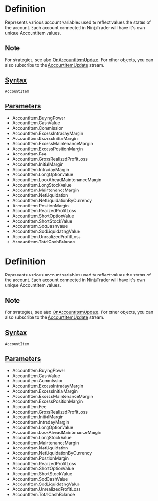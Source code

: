 # Definition

Represents various account variables used to reflect values the status of the account. Each account connected in NinjaTrader will have it's own unique AccountItem values.

## Note

For strategies, see also [OnAccountItemUpdate](https://developer.ninjatrader.com/docs/desktop/onaccountitemupdate). For other objects, you can also subscribe to the [AccountItemUpdate](https://developer.ninjatrader.com/docs/desktop/accountitemupdate) stream.

## [Syntax](https://developer.ninjatrader.com/docs/desktop/accountitem\#syntax)

`AccountItem`

## [Parameters](https://developer.ninjatrader.com/docs/desktop/accountitem\#parameters)

- AccountItem.BuyingPower
- AccountItem.CashValue
- AccountItem.Commission
- AccountItem.ExcessIntradayMargin
- AccountItem.ExcessInitialMargin
- AccountItem.ExcessMaintenanceMargin
- AccountItem.ExcessPositionMargin
- AccountItem.Fee
- AccountItem.GrossRealizedProfitLoss
- AccountItem.InitialMargin
- AccountItem.IntradayMargin
- AccountItem.LongOptionValue
- AccountItem.LookAheadMaintenanceMargin
- AccountItem.LongStockValue
- AccountItem.MaintenanceMargin
- AccountItem.NetLiquidation
- AccountItem.NetLiquidationByCurrency
- AccountItem.PositionMargin
- AccountItem.RealizedProfitLoss
- AccountItem.ShortOptionValue
- AccountItem.ShortStockValue
- AccountItem.SodCashValue
- AccountItem.SodLiquidatingValue
- AccountItem.UnrealizedProfitLoss
- AccountItem.TotalCashBalance

# Definition

Represents various account variables used to reflect values the status of the account. Each account connected in NinjaTrader will have it's own unique AccountItem values.

## Note

For strategies, see also [OnAccountItemUpdate](https://developer.ninjatrader.com/docs/desktop/onaccountitemupdate). For other objects, you can also subscribe to the [AccountItemUpdate](https://developer.ninjatrader.com/docs/desktop/accountitemupdate) stream.

## [Syntax](https://developer.ninjatrader.com/docs/desktop/accountitem\#syntax)

`AccountItem`

## [Parameters](https://developer.ninjatrader.com/docs/desktop/accountitem\#parameters)

- AccountItem.BuyingPower
- AccountItem.CashValue
- AccountItem.Commission
- AccountItem.ExcessIntradayMargin
- AccountItem.ExcessInitialMargin
- AccountItem.ExcessMaintenanceMargin
- AccountItem.ExcessPositionMargin
- AccountItem.Fee
- AccountItem.GrossRealizedProfitLoss
- AccountItem.InitialMargin
- AccountItem.IntradayMargin
- AccountItem.LongOptionValue
- AccountItem.LookAheadMaintenanceMargin
- AccountItem.LongStockValue
- AccountItem.MaintenanceMargin
- AccountItem.NetLiquidation
- AccountItem.NetLiquidationByCurrency
- AccountItem.PositionMargin
- AccountItem.RealizedProfitLoss
- AccountItem.ShortOptionValue
- AccountItem.ShortStockValue
- AccountItem.SodCashValue
- AccountItem.SodLiquidatingValue
- AccountItem.UnrealizedProfitLoss
- AccountItem.TotalCashBalance